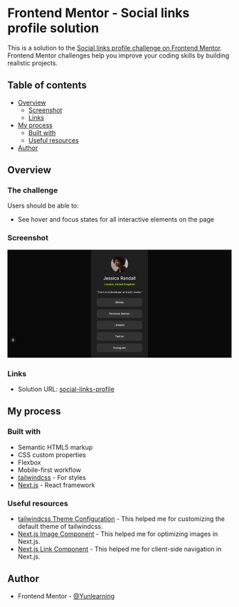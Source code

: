 # Frontend Mentor - Social links profile solution

This is a solution to the [Social links profile challenge on Frontend Mentor](https://www.frontendmentor.io/challenges/social-links-profile-UG32l9m6dQ). Frontend Mentor challenges help you improve your coding skills by building realistic projects.

## Table of contents

-   [Overview](#overview)
    -   [Screenshot](#screenshot)
    -   [Links](#links)
-   [My process](#my-process)
    -   [Built with](#built-with)
    -   [Useful resources](#useful-resources)
-   [Author](#author)

## Overview

### The challenge

Users should be able to:

-   See hover and focus states for all interactive elements on the page

### Screenshot

![](<./src/app/assets/images/screenshot/Screenshot Frontend Mentor Social links profile-desktop.png>)

### Links

-   Solution URL: [social-links-profile](https://fm-social-links-profile-sandy.vercel.app/)

## My process

### Built with

-   Semantic HTML5 markup
-   CSS custom properties
-   Flexbox
-   Mobile-first workflow
-   [tailwindcss](https://tailwindcss.com/) - For styles
-   [Next.js](https://nextjs.org/) - React framework

### Useful resources

-   [tailwindcss Theme Configuration](https://tailwindcss.com/docs/theme#customizing-the-default-theme) - This helped me for customizing the default theme of tailwindcss.
-   [Next.js Image Component](https://nextjs.org/docs/api-reference/next/image) - This helped me for optimizing images in Next.js.
-   [Next.js Link Component](https://nextjs.org/docs/api-reference/next/link) - This helped me for client-side navigation in Next.js.

## Author

-   Frontend Mentor - [@Yunlearning](https://www.frontendmentor.io/profile/Yunlearning)
